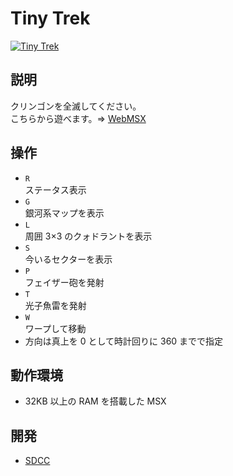 # Tiny Trek

[![Tiny Trek](http://img.youtube.com/vi/zpdzuUnTb8I/0.jpg)](https://www.youtube.com/watch?v=zpdzuUnTb8I)

## 説明
クリンゴンを全滅してください。<br>
こちらから遊べます。⇒  [WebMSX](http://webmsx.org/?MACHINE=MSX1J&ROM=https://github.com/CoBinee/tinytrek-msx/raw/main/rom/TINYTREK.ROM)

## 操作
- `R`<br>ステータス表示
- `G`<br>銀河系マップを表示
- `L`<br>周囲 3×3 のクォドラントを表示
- `S`<br>今いるセクターを表示
- `P`<br>フェイザー砲を発射
- `T`<br>光子魚雷を発射
- `W`<br>ワープして移動
- 方向は真上を 0 として時計回りに 360 までで指定

## 動作環境
- 32KB 以上の RAM を搭載した MSX

## 開発
- [SDCC](https://sdcc.sourceforge.net)
